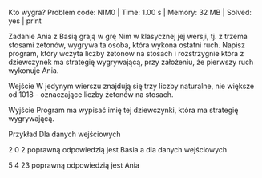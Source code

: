 Kto wygra?
Problem code: NIM0 | Time: 1.00 s | Memory: 32 MB | Solved: yes | print

Zadanie
Ania z Basią grają w grę Nim w klasycznej jej wersji, tj. z trzema stosami żetonów, wygrywa ta osoba, która wykona ostatni ruch. Napisz program, który wczyta liczby żetonów na stosach i rozstrzygnie która z dziewczynek ma strategię wygrywającą, przy założeniu, że pierwszy ruch wykonuje Ania.

Wejście
W jedynym wierszu znajdują się trzy liczby naturalne, nie większe od 1018 - oznaczające liczby żetonów na stosach.

Wyjście
Program ma wypisać imię tej dziewczynki, która ma strategię wygrywającą.

Przykład
Dla danych wejściowych

2 0 2
poprawną odpowiedzią jest
Basia
a dla danych wejściowych

5 4 23
poprawną odpowiedzią jest
Ania
